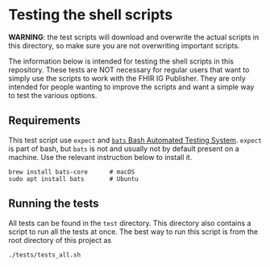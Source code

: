 # Testing the shell scripts

__WARNING__: the test scripts will download and overwrite the actual scripts in this directory, so make sure you are not overwriting important scripts.

The information below is intended for testing the shell scripts in this repository.
These tests are NOT necessary for regular users that want to simply use the scripts
to work with the FHIR IG Publisher.
They are only intended for people wanting to improve the scripts and want a simple way
to test the various options.

## Requirements

This test script use `expect` and [`bats` Bash Automated Testing System](https://github.com/bats-core/bats-core). `expect` is part of bash, but `bats` is not and usually not by default present on a machine. Use the relevant instruction below to install it.

```shell
brew install bats-core      # macOS
sudo apt install bats       # Ubuntu
```

## Running the tests

All tests can be found in the `test` directory. This directory also contains a script to run all the tests at once. The best way to run this script is from the root directory of this project as 

```shell
./tests/tests_all.sh
```
